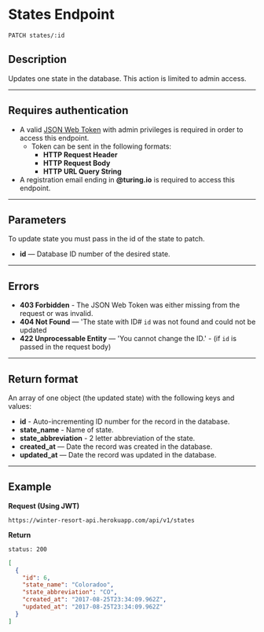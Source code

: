 # States Endpoint

```
PATCH states/:id
```

## Description

Updates one state in the database.  This action is limited to admin access.

***

## Requires authentication

- A valid [JSON Web Token](https://jwt.io/) with admin privileges is required in order to access this endpoint.
  - Token can be sent in the following formats:
    - **HTTP Request Header**
    - **HTTP Request Body**
    - **HTTP URL Query String**
- A registration email ending in **@turing.io** is required to access this endpoint.

***

## Parameters

To update state you must pass in the id of the state to patch.
  - **id** — Database ID number of the desired state.

***

## Errors

- **403 Forbidden** - The JSON Web Token was either missing from the request or was invalid.
- **404 Not Found** — 'The state with ID# `id` was not found and could not be updated
- **422 Unprocessable Entity** — 'You cannot change the ID.' - (if `id` is passed in the request body)

***

## Return format

An array of one object (the updated state) with the following keys and values:

- **id** - Auto-incrementing ID number for the record in the database.
- **state_name** - Name of state.
- **state_abbreviation** - 2 letter abbreviation of the state.
- **created_at** — Date the record was created in the database.
- **updated_at** — Date the record was updated in the database.

***

## Example

**Request (Using JWT)**

```
https://winter-resort-api.herokuapp.com/api/v1/states
```

**Return**

`status: 200`

```json
[
  {
    "id": 6,
    "state_name": "Coloradoo",
    "state_abbreviation": "CO",
    "created_at": "2017-08-25T23:34:09.962Z",
    "updated_at": "2017-08-25T23:34:09.962Z"
  }
]
```
